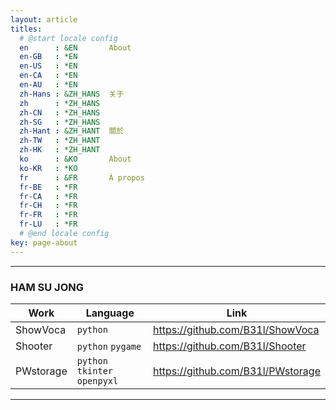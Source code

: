 ```yaml
---
layout: article
titles:
  # @start locale config
  en      : &EN       About
  en-GB   : *EN
  en-US   : *EN
  en-CA   : *EN
  en-AU   : *EN
  zh-Hans : &ZH_HANS  关于
  zh      : *ZH_HANS
  zh-CN   : *ZH_HANS
  zh-SG   : *ZH_HANS
  zh-Hant : &ZH_HANT  關於
  zh-TW   : *ZH_HANT
  zh-HK   : *ZH_HANT
  ko      : &KO       About
  ko-KR   : *KO
  fr      : &FR       À propos
  fr-BE   : *FR
  fr-CA   : *FR
  fr-CH   : *FR
  fr-FR   : *FR
  fr-LU   : *FR
  # @end locale config
key: page-about
---
```








---





### HAM SU JONG

| Work      | Language                      | Link                                |
| --------- | ----------------------------- | ----------------------------------- |
| ShowVoca  | `python`                      | <https://github.com/B31l/ShowVoca>  |
| Shooter   | `python` `pygame`             | <https://github.com/B31l/Shooter>   |
| PWstorage | `python` `tkinter` `openpyxl` | <https://github.com/B31l/PWstorage> |

---

